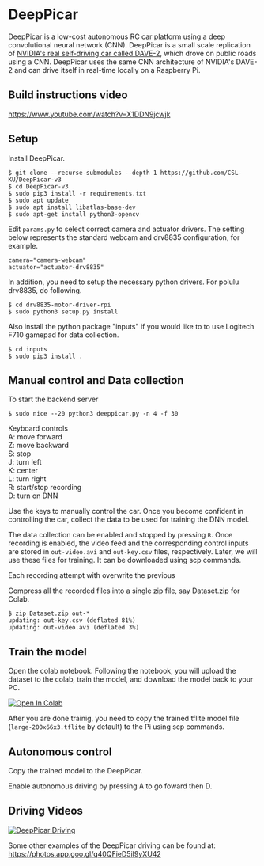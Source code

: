 # DeepPicar

DeepPicar is a low-cost autonomous RC car platform using a deep
convolutional neural network (CNN). DeepPicar is a small scale replication
of [NVIDIA's real self-driving car called DAVE-2](https://developer.nvidia.com/blog/deep-learning-self-driving-cars/), which drove on public
roads using a CNN. DeepPicar uses the same CNN architecture of NVIDIA's
DAVE-2 and can drive itself in real-time locally on a Raspberry Pi.

## Build instructions video

https://www.youtube.com/watch?v=X1DDN9jcwjk

## Setup

Install DeepPicar.

    $ git clone --recurse-submodules --depth 1 https://github.com/CSL-KU/DeepPicar-v3
    $ cd DeepPicar-v3 
    $ sudo pip3 install -r requirements.txt
    $ sudo apt update
    $ sudo apt install libatlas-base-dev 
    $ sudo apt-get install python3-opencv
    

Edit `params.py` to select correct camera and actuator drivers. 
The setting below represents the standard webcam and drv8835 configuration, for example. 

    camera="camera-webcam"
    actuator="actuator-drv8835"
    
In addition, you need to setup the necessary python drivers. For polulu drv8835, do following.

    $ cd drv8835-motor-driver-rpi
    $ sudo python3 setup.py install

Also install the python package "inputs" if you would like to to use Logitech F710 gamepad for data collection.

    $ cd inputs
    $ sudo pip3 install .
    
## Manual control and Data collection

To start the backend server

    $ sudo nice --20 python3 deeppicar.py -n 4 -f 30

Keyboard controls  
A: move forward   
Z: move backward  
S: stop  
J: turn left  
K: center  
L: turn right   
R: start/stop recording  
D: turn on DNN  

Use the keys to manually control the car. Once you become confident in controlling the car, collect the data to be used for training the DNN model. 

The data collection can be enabled and stopped by pressing `R`. Once recording is enabled, the video feed and the corresponding control inputs are stored in `out-video.avi` and `out-key.csv` files, respectively. Later, we will use these files for training. It can be downloaded using scp commands.

Each recording attempt with overwrite the previous

Compress all the recorded files into a single zip file, say Dataset.zip for Colab.

    $ zip Dataset.zip out-*
    updating: out-key.csv (deflated 81%)
    updating: out-video.avi (deflated 3%)

## Train the model
    
Open the colab notebook. Following the notebook, you will upload the dataset to the colab, train the model, and download the model back to your PC. 

[![Open In Colab](https://colab.research.google.com/assets/colab-badge.svg)](https://colab.research.google.com/github/CSL-KU/DeepPicar-v3/blob/devel/RunAll.ipynb)

After you are done trainig, you need to copy the trained tflite model file (`large-200x66x3.tflite` by default) to the Pi using scp commands.

## Autonomous control

Copy the trained model to the DeepPicar. 

Enable autonomous driving by pressing A to go foward then D.

## Driving Videos

[![DeepPicar Driving](http://img.youtube.com/vi/SrS5iQV2Pfo/0.jpg)](http://www.youtube.com/watch?v=SrS5iQV2Pfo "DeepPicar_Video")

Some other examples of the DeepPicar driving can be found at: https://photos.app.goo.gl/q40QFieD5iI9yXU42
